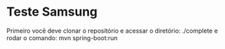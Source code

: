 # Teste Samsung

Primeiro você deve clonar o repositório e acessar o diretório: ./complete e rodar o comando: mvn spring-boot:run
